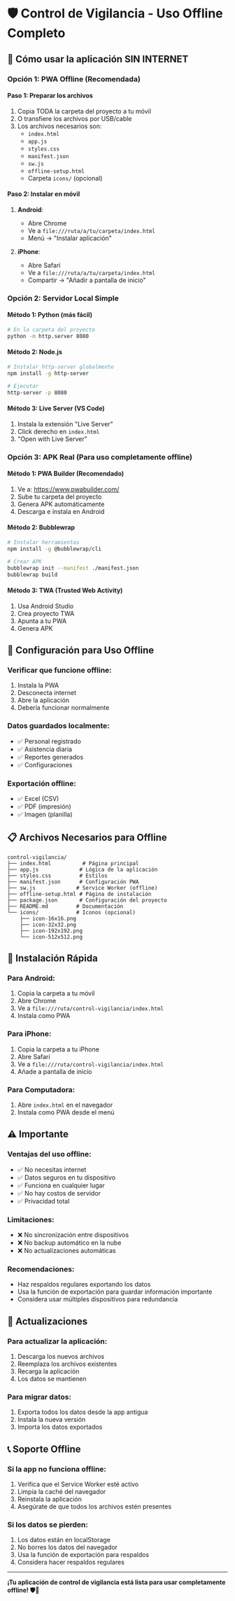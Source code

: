 # 🛡️ Control de Vigilancia - Uso Offline Completo

## 📱 **Cómo usar la aplicación SIN INTERNET**

### **Opción 1: PWA Offline (Recomendada)**

#### **Paso 1: Preparar los archivos**
1. Copia TODA la carpeta del proyecto a tu móvil
2. O transfiere los archivos por USB/cable
3. Los archivos necesarios son:
   - `index.html`
   - `app.js`
   - `styles.css`
   - `manifest.json`
   - `sw.js`
   - `offline-setup.html`
   - Carpeta `icons/` (opcional)

#### **Paso 2: Instalar en móvil**
1. **Android**: 
   - Abre Chrome
   - Ve a `file:///ruta/a/tu/carpeta/index.html`
   - Menú → "Instalar aplicación"

2. **iPhone**:
   - Abre Safari
   - Ve a `file:///ruta/a/tu/carpeta/index.html`
   - Compartir → "Añadir a pantalla de inicio"

### **Opción 2: Servidor Local Simple**

#### **Método 1: Python (más fácil)**
```bash
# En la carpeta del proyecto
python -m http.server 8080
```

#### **Método 2: Node.js**
```bash
# Instalar http-server globalmente
npm install -g http-server

# Ejecutar
http-server -p 8080
```

#### **Método 3: Live Server (VS Code)**
1. Instala la extensión "Live Server"
2. Click derecho en `index.html`
3. "Open with Live Server"

### **Opción 3: APK Real (Para uso completamente offline)**

#### **Método 1: PWA Builder (Recomendado)**
1. Ve a: https://www.pwabuilder.com/
2. Sube tu carpeta del proyecto
3. Genera APK automáticamente
4. Descarga e instala en Android

#### **Método 2: Bubblewrap**
```bash
# Instalar herramientas
npm install -g @bubblewrap/cli

# Crear APK
bubblewrap init --manifest ./manifest.json
bubblewrap build
```

#### **Método 3: TWA (Trusted Web Activity)**
1. Usa Android Studio
2. Crea proyecto TWA
3. Apunta a tu PWA
4. Genera APK

## 🔧 **Configuración para Uso Offline**

### **Verificar que funcione offline:**
1. Instala la PWA
2. Desconecta internet
3. Abre la aplicación
4. Debería funcionar normalmente

### **Datos guardados localmente:**
- ✅ Personal registrado
- ✅ Asistencia diaria
- ✅ Reportes generados
- ✅ Configuraciones

### **Exportación offline:**
- ✅ Excel (CSV)
- ✅ PDF (impresión)
- ✅ Imagen (planilla)

## 📋 **Archivos Necesarios para Offline**

```
control-vigilancia/
├── index.html          # Página principal
├── app.js             # Lógica de la aplicación
├── styles.css         # Estilos
├── manifest.json      # Configuración PWA
├── sw.js             # Service Worker (offline)
├── offline-setup.html # Página de instalación
├── package.json       # Configuración del proyecto
├── README.md         # Documentación
└── icons/            # Iconos (opcional)
    ├── icon-16x16.png
    ├── icon-32x32.png
    ├── icon-192x192.png
    └── icon-512x512.png
```

## 🚀 **Instalación Rápida**

### **Para Android:**
1. Copia la carpeta a tu móvil
2. Abre Chrome
3. Ve a `file:///ruta/control-vigilancia/index.html`
4. Instala como PWA

### **Para iPhone:**
1. Copia la carpeta a tu iPhone
2. Abre Safari
3. Ve a `file:///ruta/control-vigilancia/index.html`
4. Añade a pantalla de inicio

### **Para Computadora:**
1. Abre `index.html` en el navegador
2. Instala como PWA desde el menú

## ⚠️ **Importante**

### **Ventajas del uso offline:**
- ✅ No necesitas internet
- ✅ Datos seguros en tu dispositivo
- ✅ Funciona en cualquier lugar
- ✅ No hay costos de servidor
- ✅ Privacidad total

### **Limitaciones:**
- ❌ No sincronización entre dispositivos
- ❌ No backup automático en la nube
- ❌ No actualizaciones automáticas

### **Recomendaciones:**
- Haz respaldos regulares exportando los datos
- Usa la función de exportación para guardar información importante
- Considera usar múltiples dispositivos para redundancia

## 🔄 **Actualizaciones**

### **Para actualizar la aplicación:**
1. Descarga los nuevos archivos
2. Reemplaza los archivos existentes
3. Recarga la aplicación
4. Los datos se mantienen

### **Para migrar datos:**
1. Exporta todos los datos desde la app antigua
2. Instala la nueva versión
3. Importa los datos exportados

## 📞 **Soporte Offline**

### **Si la app no funciona offline:**
1. Verifica que el Service Worker esté activo
2. Limpia la caché del navegador
3. Reinstala la aplicación
4. Asegúrate de que todos los archivos estén presentes

### **Si los datos se pierden:**
1. Los datos están en localStorage
2. No borres los datos del navegador
3. Usa la función de exportación para respaldos
4. Considera hacer respaldos regulares

---

**¡Tu aplicación de control de vigilancia está lista para usar completamente offline! 🛡️📱** 